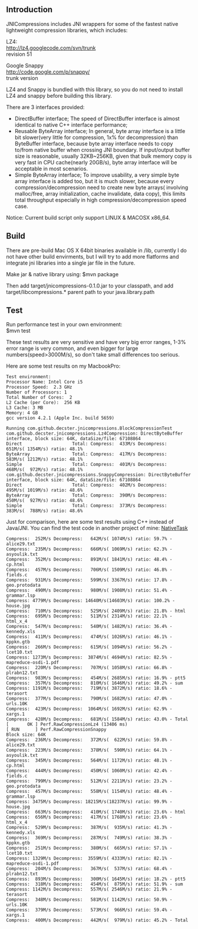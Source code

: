 Introduction
------------

JNICompressions includes JNI wrappers for some of the fastest native 
lightweight compression libraries, which includes:

LZ4:  
http://lz4.googlecode.com/svn/trunk  
revision 51  

Google Snappy  
http://code.google.com/p/snappy/  
trunk version  

LZ4 and Snappy is bundled with this library, so you do not need to install LZ4
and snappy before building this library.

There are 3 interfaces provided:  
  * DirectBuffer interface;
    The speed of DirectBuffer interface is almost identical to native C++ interface performance;
  * Reusable ByteArray interface;
    In general, byte array interface is a little bit slower(very little 
    for compression, 1x% for decompression) than ByteBuffer interface, because byte 
    array interface needs to copy to/from native buffer when crossing JNI boundary. 
    If input/output buffer size is reasonable, usually 32KB~256KB, given that 
    bulk memory copy is very fast in CPU cache(nearly 20GB/s), byte array interface 
    will be acceptable in most scenarios.
  * Simple ByteArray interface;
    To improve usability, a very simple byte array interface is added too, but it is 
    much slower, because every compression/decompression need to create new byte arrays(
    involving malloc/free, array initialization, cache invalidate, data copy), 
    this limits total throughput especially in high compression/decompression speed case.

Notice: Current build script only support LINUX & MACOSX x86_64.

Build
-----
There are pre-build Mac OS X 64bit binaries available in /lib, currently I do not
have other build envirments, but I will try to add more flatforms and integrate jni 
libraries into a single jar file in the future.

Make jar & native library using:
$mvn package

Then add target/jnicompressions-0.1.0.jar to your classpath, and add 
target/libcompressions.* parent path to your java.library.path

Test
----
Run performance test in your own environment:  
$mvn test 

These test results are very sensitive and have very big error ranges, 
1-3% error range is very common, and even bigger for large numbers(speed>3000M/s), 
so don't take small differences too serious.

Here are some test results on my MacbookPro:

    Test environment:
    Processor Name: Intel Core i5
    Processor Speed:  2.3 GHz
    Number of Processors: 1
    Total Number of Cores:  2
    L2 Cache (per Core):  256 KB
    L3 Cache: 3 MB
    Memory: 4 GB
    gcc version 4.2.1 (Apple Inc. build 5659)

    Running com.github.decster.jnicompressions.BlockCompressionTest
    com.github.decster.jnicompressions.Lz4Compression: DirectByteBuffer interface, block size: 64K, dataSize/file: 67108864
    Direct                   Total: Compress:  433M/s Decompress:   651M/s( 1354M/s) ratio: 48.1%
    ByteArray                Total: Compress:  417M/s Decompress:   583M/s( 1212M/s) ratio: 48.1%
    Simple                   Total: Compress:  401M/s Decompress:   468M/s(  972M/s) ratio: 48.1%
    com.github.decster.jnicompressions.SnappyCompression: DirectByteBuffer interface, block size: 64K, dataSize/file: 67108864
    Direct                   Total: Compress:  402M/s Decompress:   495M/s( 1019M/s) ratio: 48.6%
    ByteArray                Total: Compress:  390M/s Decompress:   450M/s(  927M/s) ratio: 48.6%
    Simple                   Total: Compress:  373M/s Decompress:   383M/s(  788M/s) ratio: 48.6%


Just for comparison, here are some test results using C++ instead of Java/JNI.
You can find the test code in another project of mine:
[NativeTask](https://github.com/decster/nativetask)

    Compress:  252M/s Decompress:   642M/s( 1074M/s) ratio: 59.7% - alice29.txt
    Compress:  235M/s Decompress:   666M/s( 1069M/s) ratio: 62.3% - asyoulik.txt
    Compress:  352M/s Decompress:   891M/s( 1841M/s) ratio: 48.4% - cp.html
    Compress:  457M/s Decompress:   706M/s( 1509M/s) ratio: 46.8% - fields.c
    Compress:  931M/s Decompress:   599M/s( 3367M/s) ratio: 17.8% - geo.protodata
    Compress:  490M/s Decompress:   980M/s( 1908M/s) ratio: 51.4% - grammar.lsp
    Compress: 4779M/s Decompress: 14640M/s(14603M/s) ratio: 100.2% - house.jpg
    Compress:  710M/s Decompress:   525M/s( 2409M/s) ratio: 21.8% - html
    Compress:  695M/s Decompress:   511M/s( 2314M/s) ratio: 22.1% - html_x_4
    Compress:  547M/s Decompress:   540M/s( 1482M/s) ratio: 36.4% - kennedy.xls
    Compress:  411M/s Decompress:   474M/s( 1026M/s) ratio: 46.1% - kppkn.gtb
    Compress:  266M/s Decompress:   615M/s( 1094M/s) ratio: 56.2% - lcet10.txt
    Compress: 1273M/s Decompress:  3874M/s( 4694M/s) ratio: 82.5% - mapreduce-osdi-1.pdf
    Compress:  220M/s Decompress:   707M/s( 1058M/s) ratio: 66.8% - plrabn12.txt
    Compress:  983M/s Decompress:   454M/s( 2685M/s) ratio: 16.9% - ptt5
    Compress:  357M/s Decompress:   810M/s( 1646M/s) ratio: 49.2% - sum
    Compress: 1191M/s Decompress:   719M/s( 3872M/s) ratio: 18.6% - terasort
    Compress:  377M/s Decompress:   790M/s( 1682M/s) ratio: 47.0% - urls.10K
    Compress:  423M/s Decompress:  1064M/s( 1692M/s) ratio: 62.9% - xargs.1
    Compress:  428M/s Decompress:   681M/s( 1584M/s) ratio: 43.0% - Total
    [       OK ] Perf.RawCompressionLz4 (13406 ms)
    [ RUN      ] Perf.RawCompressionSnappy
    Block size: 64K
    Compress:  236M/s Decompress:   372M/s(  622M/s) ratio: 59.8% - alice29.txt
    Compress:  223M/s Decompress:   378M/s(  590M/s) ratio: 64.1% - asyoulik.txt
    Compress:  345M/s Decompress:   564M/s( 1172M/s) ratio: 48.1% - cp.html
    Compress:  444M/s Decompress:   450M/s( 1060M/s) ratio: 42.4% - fields.c
    Compress:  799M/s Decompress:   512M/s( 2211M/s) ratio: 23.2% - geo.protodata
    Compress:  457M/s Decompress:   558M/s( 1154M/s) ratio: 48.4% - grammar.lsp
    Compress: 3475M/s Decompress: 18215M/s(18237M/s) ratio: 99.9% - house.jpg
    Compress:  663M/s Decompress:   410M/s( 1740M/s) ratio: 23.6% - html
    Compress:  656M/s Decompress:   417M/s( 1768M/s) ratio: 23.6% - html_x_4
    Compress:  529M/s Decompress:   387M/s(  935M/s) ratio: 41.3% - kennedy.xls
    Compress:  369M/s Decompress:   287M/s(  749M/s) ratio: 38.3% - kppkn.gtb
    Compress:  251M/s Decompress:   380M/s(  665M/s) ratio: 57.1% - lcet10.txt
    Compress: 1329M/s Decompress:  3559M/s( 4333M/s) ratio: 82.1% - mapreduce-osdi-1.pdf
    Compress:  204M/s Decompress:   367M/s(  537M/s) ratio: 68.4% - plrabn12.txt
    Compress:  893M/s Decompress:   300M/s( 1645M/s) ratio: 18.2% - ptt5
    Compress:  318M/s Decompress:   454M/s(  875M/s) ratio: 51.9% - sum
    Compress: 1142M/s Decompress:   557M/s( 2546M/s) ratio: 21.9% - terasort
    Compress:  348M/s Decompress:   581M/s( 1142M/s) ratio: 50.9% - urls.10K
    Compress:  379M/s Decompress:   573M/s(  966M/s) ratio: 59.4% - xargs.1
    Compress:  400M/s Decompress:   442M/s(  979M/s) ratio: 45.2% - Total

